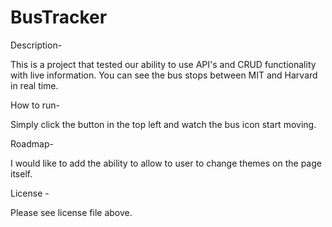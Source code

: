 # BusTracker

Description-

This is a project that tested our ability to use API's and CRUD functionality with live information. You can see the bus stops between MIT and Harvard in real time.  

How to run-

Simply click the button in the top left and watch the bus icon start moving. 

Roadmap-

I would like to add the ability to allow to user to change themes on the page itself. 

License - 

Please see license file above. 
